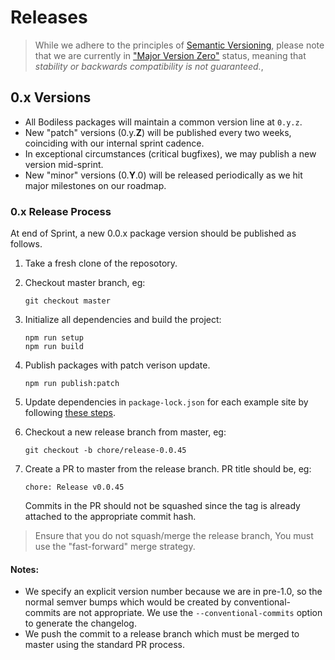 # Releases

> While we adhere to the principles of
[Semantic Versioning](https://semver.org/), please note that we are currently in
["Major Version Zero"](https://semver.org/#spec-item-4) status, meaning that
*stability or backwards compatibility is not guaranteed.*,

## 0.x Versions

- All Bodiless packages will maintain a common version line at `0.y.z`.
- New "patch" versions (0.y.**Z**) will be published every two weeks, coinciding
  with our internal sprint cadence.
- In exceptional circumstances (critical bugfixes), we may publish a new version
  mid-sprint.
- New "minor" versions (0.**Y**.0) will be released periodically as we hit major
  milestones on our roadmap.

### 0.x Release Process

At end of Sprint, a new 0.0.x package version should be published as follows.

1. Take a fresh clone of the reposotory.
1. Checkout master branch, eg:
   ```
   git checkout master
   ```
1. Initialize all dependencies and build the project:
   ```
   npm run setup
   npm run build
   ```
1. Publish packages with patch verison update.
   ```
   npm run publish:patch
   ```
1. Update dependencies in `package-lock.json` for each example site by following [these steps](Development\/Release\/UpdatePackages?id=updating-example-sites39-package-lockjson).

1. Checkout a new release branch from master, eg:
   ```
   git checkout -b chore/release-0.0.45
   ```
1. Create a PR to master from the release branch.  PR title should be, eg:
   ```
   chore: Release v0.0.45
   ```
    Commits in the PR should not be squashed since the tag is already attached to the appropriate commit hash.

> Ensure that you do not squash/merge the release branch, You must use the
   "fast-forward" merge strategy.

#### Notes:
- We specify an explicit version number because we are in pre-1.0, so the
  normal semver bumps which would be created by conventional-commits are not
  appropriate. We use the `--conventional-commits` option to generate the
  changelog.
- We push the commit to a release branch which must be merged to master using
  the standard PR process.
